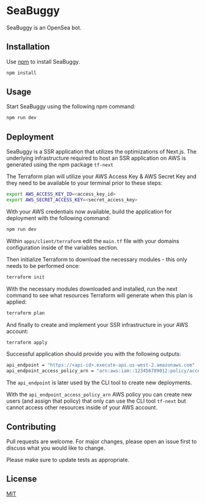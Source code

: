 # SeaBuggy
SeaBuggy is an OpenSea bot.

## Installation

Use [npm](https://www.npmjs.com/) to install SeaBuggy.

```bash
npm install
```

## Usage

Start SeaBuggy using the following npm command:

```bash
npm run dev
```

## Deployment

SeaBuggy is a SSR application that utilizes the optimizations of Next.js.  The underlying infrastructure required to host an SSR application on AWS is generated using the npm package `tf-next`

The Terraform plan will utilize your AWS Access Key & AWS Secret Key and they need to be available to your terminal prior to these steps:

```bash
export AWS_ACCESS_KEY_ID=<access_key_id>
export AWS_SECRET_ACCESS_KEY=<secret_access_key>
```

With your AWS credentials now available, build the application for deployment with the following command:

```bash
npm run dev
```

Within `apps/client/terraform` edit the `main.tf` file with your domains configuration inside of the variables section.

Then initialize Terraform to download the necessary modules - this only needs to be performed once:

```bash
terraform init
```

With the necessary modules downloaded and installed, run the next command to see what resources Terraform will generate when this plan is applied:

```bash
terraform plan
```

And finally to create and implement your SSR infrastructure in your AWS account:

```bash
terraform apply
```

Successful application should provide you with the following outputs:

```bash
api_endpoint = "https://<api-id>.execute-api.us-west-2.amazonaws.com"
api_endpoint_access_policy_arn = "arn:aws:iam::123456789012:policy/access-api"
```

The `api_endpoint` is later used by the CLI tool to create new deployments.

With the `api_endpoint_access_policy_arn` AWS policy you can create new users (and assign that policy) that only can use the CLI tool `tf-next` but cannot access other resources inside of your AWS account.

## Contributing
Pull requests are welcome. For major changes, please open an issue first to discuss what you would like to change.

Please make sure to update tests as appropriate.

## License
[MIT](https://choosealicense.com/licenses/mit/)